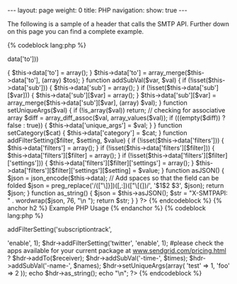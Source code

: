 --- layout: page weight: 0 title: PHP navigation: show: true ---

The following is a sample of a header that calls the SMTP API. Further
down on this page you can find a complete example.

{% codeblock lang:php %}
<?php # version 1.0 # last updated 6 22 2009 class smtpapiheader { var $data; function addto($tos) { if (!isset($this- ?>data['to']))
{ \$this-\>data['to'] = array(); } \$this-\>data['to'] =
array\_merge(\$this-\>data['to'], (array) \$tos); } function
addSubVal(\$var, \$val) { if (!isset(\$this-\>data['sub'])) {
\$this-\>data['sub'] = array(); } if
(!isset(\$this-\>data['sub'][\$var])) { \$this-\>data['sub'][\$var] =
array(); } \$this-\>data['sub'][\$var] =
array\_merge(\$this-\>data['sub'][\$var], (array) \$val); } function
setUniqueArgs(\$val) { if (!is\_array(\$val)) return; // checking for
associative array \$diff = array\_diff\_assoc(\$val,
array\_values(\$val)); if (((empty(\$diff)) ? false : true)) {
\$this-\>data['unique\_args'] = \$val; } } function setCategory(\$cat) {
\$this-\>data['category'] = \$cat; } function addFilterSetting(\$filter,
\$setting, \$value) { if (!isset(\$this-\>data['filters'])) {
\$this-\>data['filters'] = array(); } if
(!isset(\$this-\>data['filters'][\$filter])) {
\$this-\>data['filters'][\$filter] = array(); } if
(!isset(\$this-\>data['filters'][\$filter]['settings'])) {
\$this-\>data['filters'][\$filter]['settings'] = array(); }
\$this-\>data['filters'][\$filter]['settings'][\$setting] = \$value; }
function asJSON() { \$json = json\_encode(\$this-\>data); // Add spaces
so that the field can be folded \$json =
preg\_replace('/(["\\]}])([,:])(["\\[{])/', '\$1\$2 \$3', \$json);
return \$json; } function as\_string() { \$json = \$this-\>asJSON();
\$str = "X-SMTPAPI: " . wordwrap(\$json, 76, "\\n "); return \$str; } }
?\> {% endcodeblock %} {% anchor h2 %} Example PHP Usage {% endanchor %}
{% codeblock lang:php %}
<?php include "SmtpApiHeader.php" ; $hdr="new" smtpapiheader(); $receiver="array(" "kyle@somewhere.com" , "bob@someplace.net" , "someguy@googlemailz.coms" ); $times="array(" "1pm" , "2pm" , "3pm" ); $names="array(" "kyle" , "bob" , "someguy" ); $hdr- ?>addFilterSetting('subscriptiontrack',
'enable', 1); \$hdr-\>addFilterSetting('twitter', 'enable', 1); \#please
check the apps available for your current package at
www.sendgrid.com/pricing.html ? \$hdr-\>addTo(\$receiver);
\$hdr-\>addSubVal('-time-', \$times); \$hdr-\>addSubVal('-name-',
\$names); \$hdr-\>setUniqueArgs(array( 'test' =\> 1, 'foo' =\> 2 ));
echo \$hdr-\>as\_string(); echo "\\n"; ?\> {% endcodeblock %}
